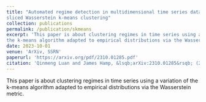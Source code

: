 ```yaml
---
title: "Automated regime detection in multidimensional time series data using 
sliced Wasserstein k-means clustering"
collection: publications
permalink: /publication/skmeans
excerpt: 'This paper is about clustering regimes in time series using a variation of 
the k-means algorithm adapted to empirical distributions via the Wasserstein metric.'
date: 2023-10-01
venue: 'ArXiv, SSRN'
paperurl: 'https://arxiv.org/pdf/2310.01285.pdf'
citation: 'Qinmeng Luan and James Hamp, &lsqb;arXiv:2310.01285&rsqb; (2023)'
---
```

This paper is about clustering regimes in time series using a variation of 
the k-means algorithm adapted to empirical distributions via the Wasserstein metric.